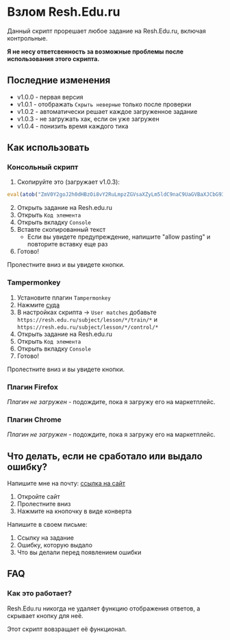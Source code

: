 # Взлом Resh.Edu.ru
Данный скрипт прорешает любое задание на Resh.Edu.ru, включая контрольные.

**Я не несу ответсвенность за возможные проблемы после использования этого скрипта.**

## Последние изменения
* v1.0.0 - первая версия
* v1.0.1 - отображать `Скрыть неверные` только после проверки
* v1.0.2 - автоматически решает каждое загруженное задание
* v1.0.3 - не загружать хак, если он уже загружен
* v1.0.4 - понизить время каждого тика

## Как использовать
### Консольный скрипт
1) Скопируйте это (загружает v1.0.3): 
```js
eval(atob("ZmV0Y2goJ2h0dHBzOi8vY2RuLmpzZGVsaXZyLm5ldC9naC9UaGVBaXJCbG93L0hhY2tQYWNrQHJlaGFjay0xLjAuNC9yZWhhY2svY29kZS5qcycpLnRoZW4odiA9PiB7di50ZXh0KCkudGhlbih0eHQgPT4ge2V2YWwodHh0KX0pfSk="))
```
2) Открыть задание на Resh.edu.ru
3) Открыть `Код элемента`
4) Открыть вкладку `Сonsole`
5) Вставте скопированный текст
   * Если вы увидете предупреждение, напишите "allow pasting" и повторите вставку еще раз
6) Готово!

Пролестните вниз и вы увидете кнопки.

### Tampermonkey
1) Установите плагин `Tampermonkey`
2) Нажмите [суда](https://github.com/TheAirBlow/HackPack/raw/main/rehack/code.user.js)
3) В настройках скрипта -> `User matches` добавьте `https://resh.edu.ru/subject/lesson/*/train/*` и `https://resh.edu.ru/subject/lesson/*/control/*`
4) Открыть задание на Resh.edu.ru
5) Открыть `Код элемента`
6) Открыть вкладку `Сonsole`
7) Готово!

Пролестните вниз и вы увидете кнопки.

### Плагин Firefox
*Плагин не загружен -* подождите, пока я загружу его на маркетплейс.

### Плагин Chrome
*Плагин не загружен -* подождите, пока я загружу его на маркетплейс.

## Что делать, если не сработало или выдало ошибку?

Напишите мне на почту: [ссылка на сайт](https://theairblow.github.io/)
1) Откройте сайт
2) Пролестните вниз
3) Нажмите на кнопочку в виде конверта

Напишите в своем письме:
1) Ссылку на задание
2) Ошибку, которую выдало
3) Что вы делали перед появлением ошибки

## FAQ
### Как это работает?
Resh.Edu.ru никогда не удаляет функцию отображения ответов, а скрывает кнопку для неё. 

Этот скрипт вовзращает её функционал.
